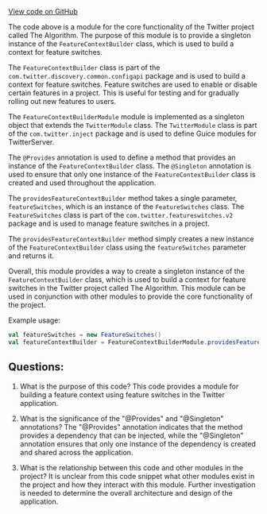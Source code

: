 [View code on GitHub](https://github.com/misbahsy/the-algorithm/cr-mixer/server/src/main/scala/com/twitter/cr_mixer/module/core/FeatureContextBuilderModule.scala)

The code above is a module for the core functionality of the Twitter project called The Algorithm. The purpose of this module is to provide a singleton instance of the `FeatureContextBuilder` class, which is used to build a context for feature switches. 

The `FeatureContextBuilder` class is part of the `com.twitter.discovery.common.configapi` package and is used to build a context for feature switches. Feature switches are used to enable or disable certain features in a project. This is useful for testing and for gradually rolling out new features to users. 

The `FeatureContextBuilderModule` module is implemented as a singleton object that extends the `TwitterModule` class. The `TwitterModule` class is part of the `com.twitter.inject` package and is used to define Guice modules for TwitterServer. 

The `@Provides` annotation is used to define a method that provides an instance of the `FeatureContextBuilder` class. The `@Singleton` annotation is used to ensure that only one instance of the `FeatureContextBuilder` class is created and used throughout the application. 

The `providesFeatureContextBuilder` method takes a single parameter, `featureSwitches`, which is an instance of the `FeatureSwitches` class. The `FeatureSwitches` class is part of the `com.twitter.featureswitches.v2` package and is used to manage feature switches in a project. 

The `providesFeatureContextBuilder` method simply creates a new instance of the `FeatureContextBuilder` class using the `featureSwitches` parameter and returns it. 

Overall, this module provides a way to create a singleton instance of the `FeatureContextBuilder` class, which is used to build a context for feature switches in the Twitter project called The Algorithm. This module can be used in conjunction with other modules to provide the core functionality of the project. 

Example usage:

```scala
val featureSwitches = new FeatureSwitches()
val featureContextBuilder = FeatureContextBuilderModule.providesFeatureContextBuilder(featureSwitches)
```
## Questions: 
 1. What is the purpose of this code?
   This code provides a module for building a feature context using feature switches in the Twitter application.

2. What is the significance of the "@Provides" and "@Singleton" annotations?
   The "@Provides" annotation indicates that the method provides a dependency that can be injected, while the "@Singleton" annotation ensures that only one instance of the dependency is created and shared across the application.

3. What is the relationship between this code and other modules in the project?
   It is unclear from this code snippet what other modules exist in the project and how they interact with this module. Further investigation is needed to determine the overall architecture and design of the application.